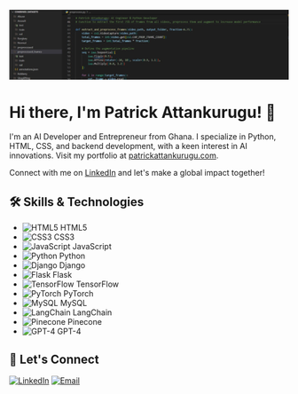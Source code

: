 ![Profile Picture](codes.jpg)

# Hi there, I'm Patrick Attankurugu! 👋

I'm an AI Developer and Entrepreneur from Ghana. I specialize in Python, HTML, CSS, and backend development, with a keen interest in AI innovations. Visit my portfolio at [patrickattankurugu.com](http://patrickattankurugu.com).

Connect with me on [LinkedIn](https://www.linkedin.com/in/patrickattankurugu1/) and let's make a global impact together!

## 🛠 Skills & Technologies
- ![HTML5](https://icongr.am/devicon/html5-original.svg) HTML5
- ![CSS3](https://icongr.am/devicon/css3-original.svg) CSS3
- ![JavaScript](https://icongr.am/devicon/javascript-original.svg) JavaScript
- ![Python](https://icongr.am/devicon/python-original.svg) Python
- ![Django](https://icongr.am/devicon/django-original.svg) Django
- ![Flask](https://img.icons8.com/nolan/64/flask.png) Flask
- ![TensorFlow](https://icongr.am/simple/tensorflow.svg) TensorFlow
- ![PyTorch](https://www.vectorlogo.zone/logos/pytorch/pytorch-icon.svg) PyTorch
- ![MySQL](https://icongr.am/devicon/mysql-original-wordmark.svg) MySQL
- ![LangChain](https://your-icon-link-here) LangChain
- ![Pinecone](https://your-icon-link-here) Pinecone
- ![GPT-4](https://your-icon-link-here) GPT-4

## 🤝 Let's Connect
[![LinkedIn](https://img.shields.io/badge/-LinkedIn-0077b5?style=flat&logo=LinkedIn&logoColor=white)](https://www.linkedin.com/in/patrickattankurugu400/)
[![Email](https://img.shields.io/badge/-Email-D14836?style=flat&logo=Gmail&logoColor=white)](mailto:patricka.azuma@gmail.com)

